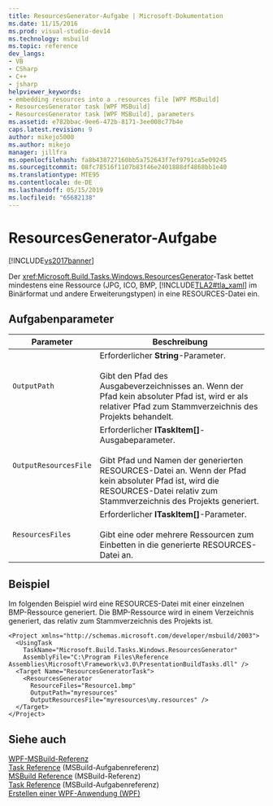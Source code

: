 ```yaml
---
title: ResourcesGenerator-Aufgabe | Microsoft-Dokumentation
ms.date: 11/15/2016
ms.prod: visual-studio-dev14
ms.technology: msbuild
ms.topic: reference
dev_langs:
- VB
- CSharp
- C++
- jsharp
helpviewer_keywords:
- embedding resources into a .resources file [WPF MSBuild]
- ResourcesGenerator task [WPF MSBuild]
- ResourcesGenerator task [WPF MSBuild], parameters
ms.assetid: e782bbac-9ee6-472b-8171-3ee008c77b4e
caps.latest.revision: 9
author: mikejo5000
ms.author: mikejo
manager: jillfra
ms.openlocfilehash: fa8b438727160bb5a752643f7ef9791ca5e09245
ms.sourcegitcommit: 08fc78516f1107b83f46e2401888df4868bb1e40
ms.translationtype: MTE95
ms.contentlocale: de-DE
ms.lasthandoff: 05/15/2019
ms.locfileid: "65682138"
---
```

# <a name="resourcesgenerator-task"></a>ResourcesGenerator-Aufgabe
[!INCLUDE[vs2017banner](../includes/vs2017banner.md)]

Der <xref:Microsoft.Build.Tasks.Windows.ResourcesGenerator>-Task bettet mindestens eine Ressource (JPG, ICO, BMP, [!INCLUDE[TLA2#tla_xaml](../includes/tla2sharptla-xaml-md.md)] im Binärformat und andere Erweiterungstypen) in eine RESOURCES-Datei ein.  
  
## <a name="task-parameters"></a>Aufgabenparameter  
  
|Parameter|Beschreibung|  
|---------------|-----------------|  
|`OutputPath`|Erforderlicher **String**-Parameter.<br /><br /> Gibt den Pfad des Ausgabeverzeichnisses an. Wenn der Pfad kein absoluter Pfad ist, wird er als relativer Pfad zum Stammverzeichnis des Projekts behandelt.|  
|`OutputResourcesFile`|Erforderlicher **ITaskItem[]**-Ausgabeparameter.<br /><br /> Gibt Pfad und Namen der generierten RESOURCES-Datei an. Wenn der Pfad kein absoluter Pfad ist, wird die RESOURCES-Datei relativ zum Stammverzeichnis des Projekts generiert.|  
|`ResourcesFiles`|Erforderlicher **ITaskItem[]**-Parameter.<br /><br /> Gibt eine oder mehrere Ressourcen zum Einbetten in die generierte RESOURCES-Datei an.|  
  
## <a name="example"></a>Beispiel  
 Im folgenden Beispiel wird eine RESOURCES-Datei mit einer einzelnen BMP-Ressource generiert. Die BMP-Ressource wird in einem Verzeichnis generiert, das relativ zum Stammverzeichnis des Projekts ist.  
  
```  
<Project xmlns="http://schemas.microsoft.com/developer/msbuild/2003">  
  <UsingTask   
    TaskName="Microsoft.Build.Tasks.Windows.ResourcesGenerator"   
    AssemblyFile="C:\Program Files\Reference Assemblies\Microsoft\Framework\v3.0\PresentationBuildTasks.dll" />  
  <Target Name="ResourcesGeneratorTask">  
    <ResourcesGenerator  
      ResourceFiles="Resource1.bmp"  
      OutputPath="myresources"  
      OutputResourcesFile="myresources\my.resources" />  
  </Target>  
</Project>  
```  
  
## <a name="see-also"></a>Siehe auch  
 [WPF-MSBuild-Referenz](../msbuild/wpf-msbuild-reference.md)   
 [Task Reference](../msbuild/wpf-msbuild-task-reference.md)  (MSBuild-Aufgabenreferenz)  
 [MSBuild Reference](../msbuild/msbuild-reference.md)  (MSBuild-Referenz)  
 [Task Reference](../msbuild/msbuild-task-reference.md)  (MSBuild-Aufgabenreferenz)  
 [Erstellen einer WPF-Anwendung (WPF)](https://msdn.microsoft.com/library/a58696fd-bdad-4b55-9759-136dfdf8b91c)
